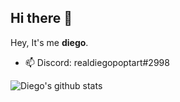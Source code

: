 ## Hi there 👋

Hey, It's me **diego**.

- 📫 Discord: realdiegopoptart#2998


![Diego's github stats](https://github-readme-stats.vercel.app/api?username=realdiegopoptart&show_icons=true&count_private=true&theme=dracula)
